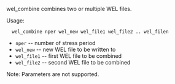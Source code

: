 wel_combine combines two or multiple WEL files.

Usage:
```
  wel_combine nper wel_new wel_file1 wel_file2 .. wel_filen
```
 - `nper` -- number of stress period
 - `wel_new` -- new WEL file to be written to
 - `wel_file1` -- first WEL file to be combined
 - `wel_file2` -- second WEL file to be combined

Note: Parameters are not supported.

